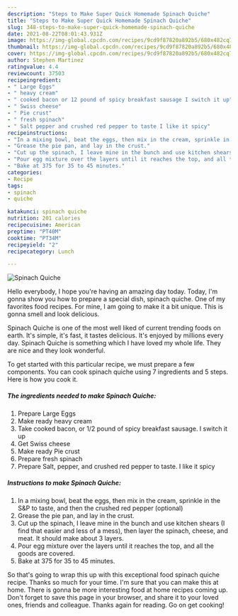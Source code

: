 ```yaml
---
description: "Steps to Make Super Quick Homemade Spinach Quiche"
title: "Steps to Make Super Quick Homemade Spinach Quiche"
slug: 348-steps-to-make-super-quick-homemade-spinach-quiche
date: 2021-08-22T08:01:43.931Z
image: https://img-global.cpcdn.com/recipes/9cd9f87820a892b5/680x482cq70/spinach-quiche-recipe-main-photo.jpg
thumbnail: https://img-global.cpcdn.com/recipes/9cd9f87820a892b5/680x482cq70/spinach-quiche-recipe-main-photo.jpg
cover: https://img-global.cpcdn.com/recipes/9cd9f87820a892b5/680x482cq70/spinach-quiche-recipe-main-photo.jpg
author: Stephen Martinez
ratingvalue: 4.4
reviewcount: 37503
recipeingredient:
- " Large Eggs"
- " heavy cream"
- " cooked bacon or 12 pound of spicy breakfast sausage I switch it up"
- " Swiss cheese"
- " Pie crust"
- " fresh spinach"
- " Salt pepper and crushed red pepper to taste I like it spicy"
recipeinstructions:
- "In a mixing bowl, beat the eggs, then mix in the cream, sprinkle in the S&amp;P to taste, and then the crushed red pepper (optional)"
- "Grease the pie pan, and lay in the crust."
- "Cut up the spinach, I leave mine in the bunch and use kitchen shears (I find that easier and less of a mess), then layer the spinach, cheese, and meat. It should make about 3 layers."
- "Pour egg mixture over the layers until it reaches the top, and all the goods are covered."
- "Bake at 375 for 35 to 45 minutes."
categories:
- Recipe
tags:
- spinach
- quiche

katakunci: spinach quiche 
nutrition: 201 calories
recipecuisine: American
preptime: "PT40M"
cooktime: "PT34M"
recipeyield: "2"
recipecategory: Lunch

---
```



![Spinach Quiche](https://img-global.cpcdn.com/recipes/9cd9f87820a892b5/680x482cq70/spinach-quiche-recipe-main-photo.jpg)

Hello everybody, I hope you're having an amazing day today. Today, I'm gonna show you how to prepare a special dish, spinach quiche. One of my favorites food recipes. For mine, I am going to make it a bit unique. This is gonna smell and look delicious.



Spinach Quiche is one of the most well liked of current trending foods on earth. It's simple, it's fast, it tastes delicious. It's enjoyed by millions every day. Spinach Quiche is something which I have loved my whole life. They are nice and they look wonderful.


To get started with this particular recipe, we must prepare a few components. You can cook spinach quiche using 7 ingredients and 5 steps. Here is how you cook it.

<!--inarticleads1-->

##### The ingredients needed to make Spinach Quiche:

1. Prepare  Large Eggs
1. Make ready  heavy cream
1. Take  cooked bacon, or 1/2 pound of spicy breakfast sausage. I switch it up
1. Get  Swiss cheese
1. Make ready  Pie crust
1. Prepare  fresh spinach
1. Prepare  Salt, pepper, and crushed red pepper to taste. I like it spicy




<!--inarticleads2-->

##### Instructions to make Spinach Quiche:

1. In a mixing bowl, beat the eggs, then mix in the cream, sprinkle in the S&amp;P to taste, and then the crushed red pepper (optional)
1. Grease the pie pan, and lay in the crust.
1. Cut up the spinach, I leave mine in the bunch and use kitchen shears (I find that easier and less of a mess), then layer the spinach, cheese, and meat. It should make about 3 layers.
1. Pour egg mixture over the layers until it reaches the top, and all the goods are covered.
1. Bake at 375 for 35 to 45 minutes.




So that's going to wrap this up with this exceptional food spinach quiche recipe. Thanks so much for your time. I'm sure that you can make this at home. There is gonna be more interesting food at home recipes coming up. Don't forget to save this page in your browser, and share it to your loved ones, friends and colleague. Thanks again for reading. Go on get cooking!
